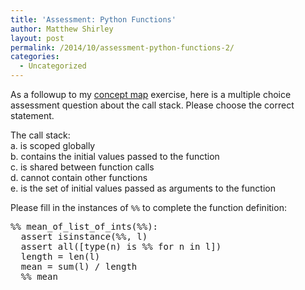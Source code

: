 ```yaml
---
title: 'Assessment: Python Functions'
author: Matthew Shirley
layout: post
permalink: /2014/10/assessment-python-functions-2/
categories:
  - Uncategorized
---
```

As a followup to my [concept map][1] exercise, here is a multiple choice assessment question about the call stack. Please choose the correct statement.

The call stack:  
a. is scoped globally  
b. contains the initial values passed to the function  
c. is shared between function calls  
d. cannot contain other functions  
e. is the set of initial values passed as arguments to the function

Please fill in the instances of `%%` to complete the function definition:

<pre>%% mean_of_list_of_ints(%%):
  assert isinstance(%%, l)
  assert all([type(n) is %% for n in l])
  length = len(l)
  mean = sum(l) / length
  %% mean</pre>

 [1]: http://teaching.software-carpentry.org/?p=8567
